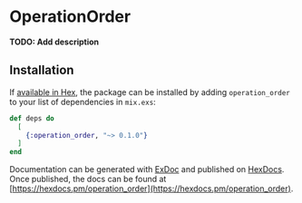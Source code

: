 # OperationOrder

**TODO: Add description**

## Installation

If [available in Hex](https://hex.pm/docs/publish), the package can be installed
by adding `operation_order` to your list of dependencies in `mix.exs`:

```elixir
def deps do
  [
    {:operation_order, "~> 0.1.0"}
  ]
end
```

Documentation can be generated with [ExDoc](https://github.com/elixir-lang/ex_doc)
and published on [HexDocs](https://hexdocs.pm). Once published, the docs can
be found at [https://hexdocs.pm/operation_order](https://hexdocs.pm/operation_order).

